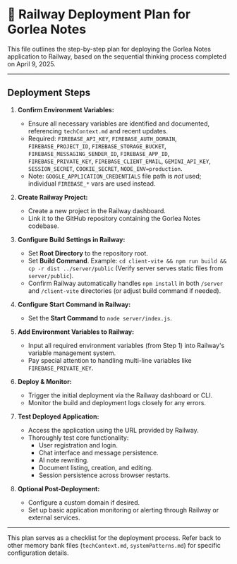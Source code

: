 # 🚀 Railway Deployment Plan for Gorlea Notes

This file outlines the step-by-step plan for deploying the Gorlea Notes application to Railway, based on the sequential thinking process completed on April 9, 2025.

---

## Deployment Steps

1.  **Confirm Environment Variables:**
    *   Ensure all necessary variables are identified and documented, referencing `techContext.md` and recent updates.
    *   Required: `FIREBASE_API_KEY`, `FIREBASE_AUTH_DOMAIN`, `FIREBASE_PROJECT_ID`, `FIREBASE_STORAGE_BUCKET`, `FIREBASE_MESSAGING_SENDER_ID`, `FIREBASE_APP_ID`, `FIREBASE_PRIVATE_KEY`, `FIREBASE_CLIENT_EMAIL`, `GEMINI_API_KEY`, `SESSION_SECRET`, `COOKIE_SECRET`, `NODE_ENV=production`.
    *   Note: `GOOGLE_APPLICATION_CREDENTIALS` file path is *not* used; individual `FIREBASE_*` vars are used instead.

2.  **Create Railway Project:**
    *   Create a new project in the Railway dashboard.
    *   Link it to the GitHub repository containing the Gorlea Notes codebase.

3.  **Configure Build Settings in Railway:**
    *   Set **Root Directory** to the repository root.
    *   Set **Build Command**. Example: `cd client-vite && npm run build && cp -r dist ../server/public` (Verify server serves static files from `server/public`).
    *   Confirm Railway automatically handles `npm install` in both `/server` and `/client-vite` directories (or adjust build command if needed).

4.  **Configure Start Command in Railway:**
    *   Set the **Start Command** to `node server/index.js`.

5.  **Add Environment Variables to Railway:**
    *   Input all required environment variables (from Step 1) into Railway's variable management system.
    *   Pay special attention to handling multi-line variables like `FIREBASE_PRIVATE_KEY`.

6.  **Deploy & Monitor:**
    *   Trigger the initial deployment via the Railway dashboard or CLI.
    *   Monitor the build and deployment logs closely for any errors.

7.  **Test Deployed Application:**
    *   Access the application using the URL provided by Railway.
    *   Thoroughly test core functionality:
        *   User registration and login.
        *   Chat interface and message persistence.
        *   AI note rewriting.
        *   Document listing, creation, and editing.
        *   Session persistence across browser restarts.

8.  **Optional Post-Deployment:**
    *   Configure a custom domain if desired.
    *   Set up basic application monitoring or alerting through Railway or external services.

---

This plan serves as a checklist for the deployment process. Refer back to other memory bank files (`techContext.md`, `systemPatterns.md`) for specific configuration details.
